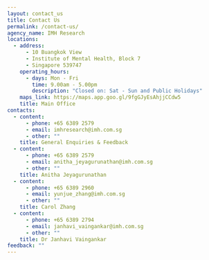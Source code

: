```yaml
---
layout: contact_us
title: Contact Us
permalink: /contact-us/
agency_name: IMH Research
locations:
  - address:
      - 10 Buangkok View
      - Institute of Mental Health, Block 7
      - Singapore 539747
    operating_hours:
      - days: Mon - Fri
        time: 9.00am - 5.00pm
        description: "Closed on: Sat - Sun and Public Holidays"
    maps_link: https://maps.app.goo.gl/9fgGJyEsAhjjCCdw5
    title: Main Office
contacts:
  - content:
      - phone: +65 6389 2579
      - email: imhresearch@imh.com.sg
      - other: ""
    title: General Enquiries & Feedback
  - content:
      - phone: +65 6389 2579
      - email: anitha_jeyagurunathan@imh.com.sg
      - other: ""
    title: Anitha Jeyagurunathan
  - content:
      - phone: +65 6389 2960
      - email: yunjue_zhang@imh.com.sg
      - other: ""
    title: Carol Zhang
  - content:
      - phone: +65 6389 2794
      - email: janhavi_vaingankar@imh.com.sg
      - other: ""
    title: Dr Janhavi Vaingankar
feedback: ""
---
```

